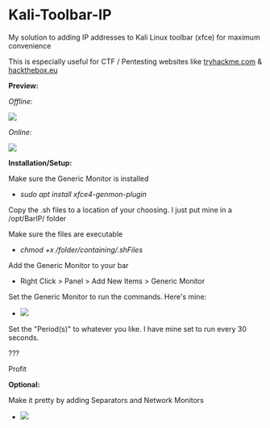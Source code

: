 # Kali-Toolbar-IP
My solution to adding IP addresses to Kali Linux toolbar (xfce) for maximum convenience 

This is especially useful for CTF / Pentesting websites like [tryhackme.com](tryhackme.com) & [hackthebox.eu](hackthebox.eu)





**Preview:**

*Offline:*

![](https://imgur.com/hJBI4n3.jpg)

*Online:*

![](https://imgur.com/JoTf2AL.jpg)

**Installation/Setup:**

Make sure the Generic Monitor is installed

- *sudo apt install xfce4-genmon-plugin*

Copy the .sh files to a location of your choosing. I just put mine in a /opt/BarIP/ folder

Make sure the files are executable 

- *chmod +x /folder/containing/.shFiles*

Add the Generic Monitor to your bar

- Right Click > Panel > Add New Items > Generic Monitor

Set the Generic Monitor to run the commands. Here's mine:

- ![](https://imgur.com/kyTwiyj.jpg)

Set the "Period(s)" to whatever you like. I have mine set to run every 30 seconds.

???

Profit







**Optional:**

Make it pretty by adding Separators and Network Monitors

- ![](https://imgur.com/36Os04J.jpg)

